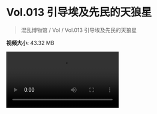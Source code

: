 # Vol.013 引导埃及先民的天狼星

> 混乱博物馆 / Vol / Vol.013 引导埃及先民的天狼星

**视频大小**: 43.32 MB

<div class="video"><video src="https://file.hsyhx.top/archive/混乱博物馆/Vol/013.mp4" controls preload>🤔 您的浏览器不支持 video 标签</video></div>